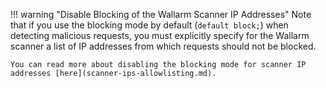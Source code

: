 !!! warning "Disable Blocking of the Wallarm Scanner IP Addresses"
    Note that if you use the blocking mode by default (`default block;`) when detecting malicious requests, you must explicitly specify for the Wallarm scanner a list of IP addresses from which requests should not be blocked.

    You can read more about disabling the blocking mode for scanner IP addresses [here](scanner-ips-allowlisting.md).